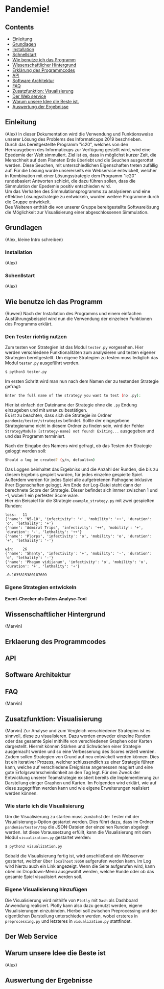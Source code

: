 # Pandemie!

## Contents
* [Einleitung](documentation.md#einleitung)
* [Grundlagen](documentation.md#grundlagen)
* [Installation](documentation.md#installation)
* [Schnellstart](documentation.md#schenllstart)
* [Wie benutze ich das Programm](documentation.md#wie-benutze-ich-das-programm)
* [Wissenschaftlicher Hintergrund](documentation.md#wissenschaftlicher-hintergrund)
* [Erklärung des Programmcodes](documentation.md#erklaerung-des-programmcodes)
* [API](documentation.md#api)
* [Software Architektur](documentation.md#software-architektur)
* [FAQ](documentation.md#faq)
* [Zusatzfunktion: Visualisierung](documentation.md#zusatzfunktion:-visualisierung)
* [Der Web service](documentation.md#der-web-service)
* [Warum unsere Idee die Beste ist.](documentation.md#warum-unsere-idee-die-beste-ist)
* [Auswertung der Ergebnisse](documentation.md#auswertung-der-ergebnisse)

## Einleitung
(Alex)
In dieser Dokumentation wird die Verwendung und Funktionsweise unserer Lösung des Problems des Informaticups 2019
beschrieben.<br>
Durch das bereitgestellte Programm "ic20", welches von den Herrausgebern des Informaticups zur Verfügung gestellt wird,
wird eine Epedemie der Welt simmuliert.
Ziel ist es, dass in möglichst kurzer Zeit, die Menschheit auf dem Planeten Erde überlebt und die Seuchen
ausgerottet werden. Diese Seuchen, mit unterschiedlichen Eigenschaften treten zufällig auf.
Für die Lösung wurde unsererseits ein Webservice entwickelt, welcher in Kombination mit einer Lösungsstrategie dem
Programm "ic20" rundebasiert Antworten schickt, die dazu führen sollen, dass die Simmulation der Epedemie positiv
entschieden wird.<br>
Um das Verhalten des Simmulationsprogramms zu analysieren und eine effektive Lösungsstrategie zu entwickeln, wurden
weitere Programme durch die Gruppe entwickelt.<br>
Des Weiteren enthält die von unserer Gruppe bereitgestellte Softwarelösung die Möglichkeit zur Visualisierung einer
abgeschlossenen Simmulation.
## Grundlagen
(Alex, kleine Intro schreiben)
### Installation
(Alex)
### Schenllstart
(Alex)
## Wie benutze ich das Programm
(Ruwen)
Nach der Installation des Programms und einem einfachen Ausführungsbeispiel wird nun die Verwendung der einzelnen 
Funktionen des Programms erklärt.
### Den Tester richtig nutzen
Zum testen von Strategien ist das Modul `tester.py` vorgesehen. Hier werden verschiedene Funktionalitäten zum 
analysieren und testen eigener Strategien bereitgestellt. Um eigene Strategien zu testen muss lediglich das Modul
`tester.py` ausgeführt werden. <br>
```bash
$ python3 tester.py
```
Im ersten Schritt wird man nun nach dem Namen der zu testenden Strategie gefragt:<br>
```bash
Enter the full name of the strategy you want to test (no .py):	
```
Hier ist einfach der Dateiname der Strategie ohne die `.py` Endung einzugeben und mit `ENTER` zu bestätigen.
<br> Es ist zu beachten, dass sich die Strategie im Ordner `pandemie/tester/strategies` befindet. Sollte der 
eingegebene Strategiename nicht in diesem Ordner zu finden sein, wird der Fehler 
`StrategyModule [strategy-name] not found! Exiting...` ausgegeben und und das Programm terminiert.

Nach der Eingabe des Namens wird gefragt, ob das Testen der Strategie geloggt werden soll:<br>
```bash
Should a log be created? (y/n, default=n)
```
Das Loggen beinhaltet das Ergebniss und die Anzahl der Runden, die bis zu diesem Ergebnis gespielt wurden, für jedes
einzelne gespielte Spiel. Außerdem werden für jedes Spiel alle aufgetretenen Pathogene inklusive ihrer Eigenschaften
geloggt. Am Ende der Log-Datei steht dann der berechnete Score der Strategie. Dieser befindet sich immer zwischen 1 und
-1, wobei 1 ein perfekter Score wäre.<br>
Hier ein Beispiel für die Strategie `example_strategy.py` mit zwei gespielten Runden:<br>
```
loss:	11
{'name': 'N5-10', 'infectivity': '+', 'mobility': '++', 'duration': 'o', 'lethality': '+'}
{'name': 'Admiral Trips', 'infectivity': '++', 'mobility': '+', 'duration': '-', 'lethality': '++'}
{'name': 'Plorps', 'infectivity': 'o', 'mobility': 'o', 'duration': '+', 'lethality': '-'}

win:	26
{'name': 'Shanty', 'infectivity': '+', 'mobility': '-', 'duration': 'o', 'lethality': '-'}
{'name': 'Phagum vidiianum', 'infectivity': 'o', 'mobility': 'o', 'duration': '+', 'lethality': '+'}

-0.1635815380187609
```
### Eigene Strategien entwickeln
#### Event-Checker als Daten-Analyse-Tool
## Wissenschaftlicher Hintergrund
(Marvin)
## Erklaerung des Programmcodes
## API
## Software Architektur
## FAQ
(Marvin)
## Zusatzfunktion: Visualisierung
(Marvin)
Zur Analyse und zum Vergleich verschiedener Strategien ist es sinnvoll, diese zu visualisieren. Dazu werden entweder
einzelne Runden oder das gesamte Spiel mithilfe von verschiedenen Graphen oder Karten dargestellt. Hiermit können 
Stärken und Schwächen einer Strategie ausgemacht werden und so eine Verbesserung des Scores erzielt werden. Zudem sollen
Strategien von Grund auf neu entwickelt werden können. Dies ist ein iterativer Prozess, welcher schlussendlich zu einer 
Strategie führen kann, welche auf verschiedene Ereignisse angemessen reagiert und eine gute Erfolgswahrscheinlichkeit
an den Tag legt. Für den Zweck der Entwicklung unserer Teamstrategie existiert bereits die Implementierung zur 
Darstellung einiger Graphen und Karten. Im Folgenden wird erklärt, wie auf diese zugegriffen werden kann und wie eigene 
Erweiterungen realisiert werden können.
### Wie starte ich die Visualisierung
Um die Visualisierung zu starten muss zunächst der Tester mit der Visualisierungs-Option gestartet werden. Dies führt
dazu, dass im Ordner `pandemie/tester/tmp` die JSON-Dateien der einzelnen Runden abgelegt werden. Ist diese Voraussetzung
erfüllt, kann die Visualisierung mit dem Modul `visualization.py` gestartet werden: <br>
```bash
$ python3 visualization.py
```
Sobald die Visualisierung fertig ist, wird anschließend ein Webserver gestartet, welcher über `localhost:8050`
aufgerufen werden kann. Im Log wird hierzu auch ein Link angezeigt. Wenn die Seite aufgerufen wird, kann oben im
Dropdown-Menü ausgewählt werden, welche Runde oder ob das gesamte Spiel visualisiert werden soll.
### Eigene Visualisierung hinzufügen
Die Visualisierung wird mithilfe von `Plotly` mit `Dash` als Dashboard Anwendung realisiert. Plotly kann also dazu 
genutzt werden, eigene Visualisierungen einzubinden. Hierbei soll zwischen Preprocessing und der eigentlichen 
Darstellung unterschieden werden, wobei ersteres in `preprocessing.py` und letzteres in `visualization.py` stattfindet.
## Der Web Service
## Warum unsere Idee die Beste ist
(Alex)
## Auswertung der Ergebnisse